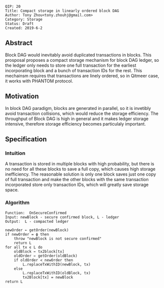 
    QIP: 20 
    Title: Compact storage in linearly ordered block DAG 
    Author: Tony Zhou<tony.zhouhj@gmail.com>
    Category: Storage
    Status: Draft
    Created: 2019-6-2

## Abstract
Block DAG would inevitably avoid duplicated transactions in blocks. This prosposal proposes a compact storage mechanism for block DAG ledger, so the ledger only needs to store one full  transaction for the earliest incorporating block and a bunch of transaction IDs for the rest. This mechainsm requires that transactions are linely ordered, so in Qitmeer case, it works with PHANTOM protocol.  

## Motivation
In block DAG paradigm, blocks are generated in parallel, so it is invetibly avoid transaction collisions, which would reduce the storage efficiency. The throughput of Block DAG is high in general and it makes ledger storage intensive, therefore storage efficiency becomes particulaly important.

## Specification

### Intuition
 A transaction is stored in multiple blocks with high probability, but there is no need for all these blocks to save a full copy, which causes high storage inefficiency.  The reasonable solution is only one block saves just one copy of full transaction and make the other blocks with the same transaction incorporated store only transaction IDs, which will greatly save storage space. 

### Algorithm

```basic
Function:  OnSecureConfirmed 
Input: newBlock - secure confirmed block, L - ledger
Output:  L - compacted ledger

newOrder ← getOrder(newBlock)
if newOrder = ϕ then
    throw "newBlock is not secure confirmed"
    return L
for all tx ϵ L do
    oldBlock ← tx2block[tx]
    oldOrder ← getOrder(oldBlock)
    if oldOrder ≺ newOrder then
        L.replaceTxWithID(newBlock, tx)
    else
        L.replaceTxWithID(oldBlock, tx)
        tx2Block[tx] = newBlock
return L
```

